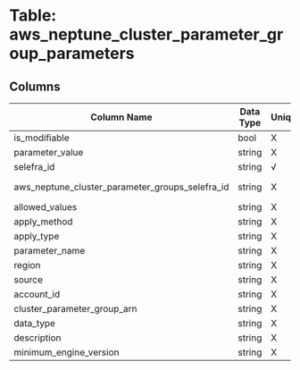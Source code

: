 # Table: aws_neptune_cluster_parameter_group_parameters

## Columns 

|  Column Name   |  Data Type  | Uniq | Nullable | Description | 
|  ----  | ----  | ----  | ----  | ---- | 
| is_modifiable | bool | X | √ |  | 
| parameter_value | string | X | √ |  | 
| selefra_id | string | √ | √ | random id | 
| aws_neptune_cluster_parameter_groups_selefra_id | string | X | X | fk to aws_neptune_cluster_parameter_groups.selefra_id | 
| allowed_values | string | X | √ |  | 
| apply_method | string | X | √ |  | 
| apply_type | string | X | √ |  | 
| parameter_name | string | X | √ |  | 
| region | string | X | √ |  | 
| source | string | X | √ |  | 
| account_id | string | X | √ |  | 
| cluster_parameter_group_arn | string | X | √ |  | 
| data_type | string | X | √ |  | 
| description | string | X | √ |  | 
| minimum_engine_version | string | X | √ |  | 


